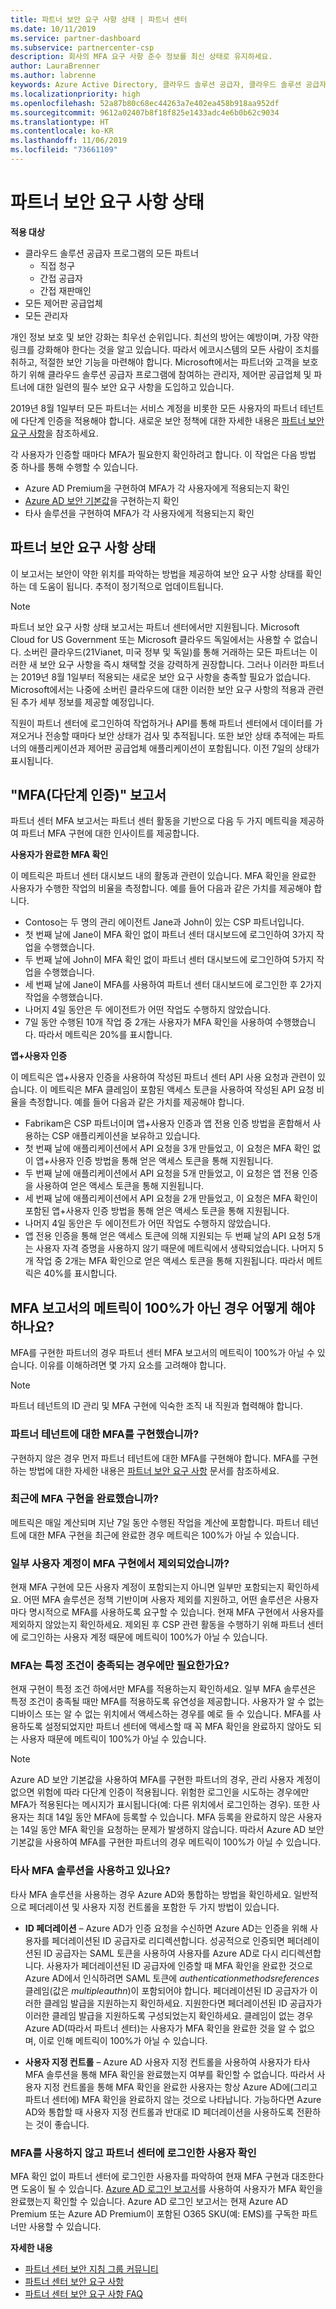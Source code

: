 ```yaml
---
title: 파트너 보안 요구 사항 상태 | 파트너 센터
ms.date: 10/11/2019
ms.service: partner-dashboard
ms.subservice: partnercenter-csp
description: 회사의 MFA 요구 사항 준수 정보를 최신 상태로 유지하세요.
author: LauraBrenner
ms.author: labrenne
keywords: Azure Active Directory, 클라우드 솔루션 공급자, 클라우드 솔루션 공급자 프로그램, CSP, 제어판 공급업체, CPV, 다단계 인증, MFA, 보안 애플리케이션 모델, 보안 앱 모델, 보안
ms.localizationpriority: high
ms.openlocfilehash: 52a87b80c68ec44263a7e402ea458b918aa952df
ms.sourcegitcommit: 9612a02407b8f18f825e1433adc4e6b0b62c9034
ms.translationtype: HT
ms.contentlocale: ko-KR
ms.lasthandoff: 11/06/2019
ms.locfileid: "73661109"
---
```

# <a name="partner-security-requirements-status"></a>파트너 보안 요구 사항 상태

**적용 대상**

- 클라우드 솔루션 공급자 프로그램의 모든 파트너
  - 직접 청구
  - 간접 공급자
  - 간접 재판매인
- 모든 제어판 공급업체
- 모든 관리자

개인 정보 보호 및 보안 강화는 최우선 순위입니다. 최선의 방어는 예방이며, 가장 약한 링크를 강화해야 한다는 것을 알고 있습니다. 따라서 에코시스템의 모든 사람이 조치를 취하고, 적절한 보안 기능을 마련해야 합니다. Microsoft에서는 파트너와 고객을 보호하기 위해 클라우드 솔루션 공급자 프로그램에 참여하는 관리자, 제어판 공급업체 및 파트너에 대한 일련의 필수 보안 요구 사항을 도입하고 있습니다.

2019년 8월 1일부터 모든 파트너는 서비스 계정을 비롯한 모든 사용자의 파트너 테넌트에 다단계 인증을 적용해야 합니다. 새로운 보안 정책에 대한 자세한 내용은 [파트너 보안 요구 사항](partner-security-requirements.md)을 참조하세요.

각 사용자가 인증할 때마다 MFA가 필요한지 확인하려고 합니다. 이 작업은 다음 방법 중 하나를 통해 수행할 수 있습니다.

- Azure AD Premium을 구현하여 MFA가 각 사용자에게 적용되는지 확인
- [Azure AD 보안 기본값](https://docs.microsoft.com/azure/active-directory/conditional-access/concept-conditional-access-security-defaults)을 구현하는지 확인
- 타사 솔루션을 구현하여 MFA가 각 사용자에게 적용되는지 확인

## <a name="partner-security-requirements-status"></a>파트너 보안 요구 사항 상태

이 보고서는 보안이 약한 위치를 파악하는 방법을 제공하여 보안 요구 사항 상태를 확인하는 데 도움이 됩니다. 추적이 정기적으로 업데이트됩니다.

>[!NOTE]
>파트너 보안 요구 사항 상태 보고서는 파트너 센터에서만 지원됩니다. Microsoft Cloud for US Government 또는 Microsoft 클라우드 독일에서는 사용할 수 없습니다. 소버린 클라우드(21Vianet, 미국 정부 및 독일)를 통해 거래하는 모든 파트너는 이러한 새 보안 요구 사항을 즉시 채택할 것을 강력하게 권장합니다. 그러나 이러한 파트너는 2019년 8월 1일부터 적용되는 새로운 보안 요구 사항을 충족할 필요가 없습니다. Microsoft에서는 나중에 소버린 클라우드에 대한 이러한 보안 요구 사항의 적용과 관련된 추가 세부 정보를 제공할 예정입니다.

직원이 파트너 센터에 로그인하여 작업하거나 API를 통해 파트너 센터에서 데이터를 가져오거나 전송할 때마다 보안 상태가 검사 및 추적됩니다. 또한 보안 상태 추적에는 파트너의 애플리케이션과 제어판 공급업체 애플리케이션이 포함됩니다. 이전 7일의 상태가 표시됩니다.

## <a name="multi-factor-authentication-mfa-report"></a>"MFA(다단계 인증)" 보고서

파트너 센터 MFA 보고서는 파트너 센터 활동을 기반으로 다음 두 가지 메트릭을 제공하여 파트너 MFA 구현에 대한 인사이트를 제공합니다.

**사용자가 완료한 MFA 확인**

이 메트릭은 파트너 센터 대시보드 내의 활동과 관련이 있습니다. MFA 확인을 완료한 사용자가 수행한 작업의 비율을 측정합니다. 예를 들어 다음과 같은 가치를 제공해야 합니다.

- Contoso는 두 명의 관리 에이전트 Jane과 John이 있는 CSP 파트너입니다.
- 첫 번째 날에 Jane이 MFA 확인 없이 파트너 센터 대시보드에 로그인하여 3가지 작업을 수행했습니다.
- 두 번째 날에 John이 MFA 확인 없이 파트너 센터 대시보드에 로그인하여 5가지 작업을 수행했습니다.
- 세 번째 날에 Jane이 MFA를 사용하여 파트너 센터 대시보드에 로그인한 후 2가지 작업을 수행했습니다.
- 나머지 4일 동안은 두 에이전트가 어떤 작업도 수행하지 않았습니다.
- 7일 동안 수행된 10개 작업 중 2개는 사용자가 MFA 확인을 사용하여 수행했습니다. 따라서 메트릭은 20%를 표시합니다.

**앱+사용자 인증**

이 메트릭은 앱+사용자 인증을 사용하여 작성된 파트너 센터 API 사용 요청과 관련이 있습니다. 이 메트릭은 MFA 클레임이 포함된 액세스 토큰을 사용하여 작성된 API 요청 비율을 측정합니다. 예를 들어 다음과 같은 가치를 제공해야 합니다.

- Fabrikam은 CSP 파트너이며 앱+사용자 인증과 앱 전용 인증 방법을 혼합해서 사용하는 CSP 애플리케이션을 보유하고 있습니다.
- 첫 번째 날에 애플리케이션에서 API 요청을 3개 만들었고, 이 요청은 MFA 확인 없이 앱+사용자 인증 방법을 통해 얻은 액세스 토큰을 통해 지원됩니다.
- 두 번째 날에 애플리케이션에서 API 요청을 5개 만들었고, 이 요청은 앱 전용 인증을 사용하여 얻은 액세스 토큰을 통해 지원됩니다.
- 세 번째 날에 애플리케이션에서 API 요청을 2개 만들었고, 이 요청은 MFA 확인이 포함된 앱+사용자 인증 방법을 통해 얻은 액세스 토큰을 통해 지원됩니다.
- 나머지 4일 동안은 두 에이전트가 어떤 작업도 수행하지 않았습니다.
- 앱 전용 인증을 통해 얻은 액세스 토큰에 의해 지원되는 두 번째 날의 API 요청 5개는 사용자 자격 증명을 사용하지 않기 때문에 메트릭에서 생략되었습니다. 나머지 5개 작업 중 2개는 MFA 확인으로 얻은 액세스 토큰을 통해 지원됩니다. 따라서 메트릭은 40%를 표시합니다.

## <a name="what-should-i-do-if-the-metrics-under-mfa-report-arent-100"></a>MFA 보고서의 메트릭이 100%가 아닌 경우 어떻게 해야 하나요?

MFA를 구현한 파트너의 경우 파트너 센터 MFA 보고서의 메트릭이 100%가 아닐 수 있습니다. 이유를 이해하려면 몇 가지 요소를 고려해야 합니다.

> [!NOTE]
> 파트너 테넌트의 ID 관리 및 MFA 구현에 익숙한 조직 내 직원과 협력해야 합니다.

### <a name="have-you-implemented-mfa-for-your-partner-tenant"></a>파트너 테넌트에 대한 MFA를 구현했습니까?

구현하지 않은 경우 먼저 파트너 테넌트에 대한 MFA를 구현해야 합니다. MFA를 구현하는 방법에 대한 자세한 내용은 [파트너 보안 요구 사항](partner-security-requirements.md) 문서를 참조하세요.

### <a name="have-you-only-recently-completed-mfa-implementation"></a>최근에 MFA 구현을 완료했습니까?

메트릭은 매일 계산되며 지난 7일 동안 수행된 작업을 계산에 포함합니다. 파트너 테넌트에 대한 MFA 구현을 최근에 완료한 경우 메트릭은 100%가 아닐 수 있습니다.

### <a name="have-some-user-accounts-been-excluded-from-mfa-implementation"></a>일부 사용자 계정이 MFA 구현에서 제외되었습니까?

현재 MFA 구현에 모든 사용자 계정이 포함되는지 아니면 일부만 포함되는지 확인하세요. 어떤 MFA 솔루션은 정책 기반이며 사용자 제외를 지원하고, 어떤 솔루션은 사용자마다 명시적으로 MFA를 사용하도록 요구할 수 있습니다. 현재 MFA 구현에서 사용자를 제외하지 않았는지 확인하세요. 제외된 후 CSP 관련 활동을 수행하기 위해 파트너 센터에 로그인하는 사용자 계정 때문에 메트릭이 100%가 아닐 수 있습니다.

### <a name="is-mfa-only-required-when-certain-conditions-are-met"></a>MFA는 특정 조건이 충족되는 경우에만 필요한가요?

현재 구현이 특정 조건 하에서만 MFA를 적용하는지 확인하세요. 일부 MFA 솔루션은 특정 조건이 충족될 때만 MFA를 적용하도록 유연성을 제공합니다. 사용자가 알 수 없는 디바이스 또는 알 수 없는 위치에서 액세스하는 경우를 예로 들 수 있습니다. MFA를 사용하도록 설정되었지만 파트너 센터에 액세스할 때 꼭 MFA 확인을 완료하지 않아도 되는 사용자 때문에 메트릭이 100%가 아닐 수 있습니다.

>[!NOTE]
>Azure AD 보안 기본값을 사용하여 MFA를 구현한 파트너의 경우, 관리 사용자 계정이 없으면 위험에 따라 다단계 인증이 적용됩니다. 위험한 로그인을 시도하는 경우에만 MFA가 적용된다는 메시지가 표시됩니다(예: 다른 위치에서 로그인하는 경우). 또한 사용자는 최대 14일 동안 MFA에 등록할 수 있습니다. MFA 등록을 완료하지 않은 사용자는 14일 동안 MFA 확인을 요청하는 문제가 발생하지 않습니다. 따라서 Azure AD 보안 기본값을 사용하여 MFA를 구현한 파트너의 경우 메트릭이 100%가 아닐 수 있습니다.

### <a name="are-you-using-3rd-party-mfa-solution"></a>타사 MFA 솔루션을 사용하고 있나요?

타사 MFA 솔루션을 사용하는 경우 Azure AD와 통합하는 방법을 확인하세요. 일반적으로 페더레이션 및 사용자 지정 컨트롤을 포함한 두 가지 방법이 있습니다.

* **ID 페더레이션** – Azure AD가 인증 요청을 수신하면 Azure AD는 인증을 위해 사용자를 페더레이션된 ID 공급자로 리디렉션합니다. 성공적으로 인증되면 페더레이션된 ID 공급자는 SAML 토큰을 사용하여 사용자를 Azure AD로 다시 리디렉션합니다. 사용자가 페더레이션된 ID 공급자에 인증할 때 MFA 확인을 완료한 것으로 Azure AD에서 인식하려면 SAML 토큰에 *authenticationmethodsreferences* 클레임(값은 *multipleauthn*)이 포함되어야 합니다. 페더레이션된 ID 공급자가 이러한 클레임 발급을 지원하는지 확인하세요. 지원한다면 페더레이션된 ID 공급자가 이러한 클레임 발급을 지원하도록 구성되었는지 확인하세요. 클레임이 없는 경우 Azure AD(따라서 파트너 센터)는 사용자가 MFA 확인을 완료한 것을 알 수 없으며, 이로 인해 메트릭이 100%가 아닐 수 있습니다.

* **사용자 지정 컨트롤** – Azure AD 사용자 지정 컨트롤을 사용하여 사용자가 타사 MFA 솔루션을 통해 MFA 확인을 완료했는지 여부를 확인할 수 없습니다. 따라서 사용자 지정 컨트롤을 통해 MFA 확인을 완료한 사용자는 항상 Azure AD에(그리고 파트너 센터에) MFA 확인을 완료하지 않는 것으로 나타납니다. 가능하다면 Azure AD와 통합할 때 사용자 지정 컨트롤과 반대로 ID 페더레이션을 사용하도록 전환하는 것이 좋습니다.

### <a name="identity-which-users-have-logged-into-partner-center-without-mfa"></a>MFA를 사용하지 않고 파트너 센터에 로그인한 사용자 확인

MFA 확인 없이 파트너 센터에 로그인한 사용자를 파악하여 현재 MFA 구현과 대조한다면 도움이 될 수 있습니다. [Azure AD 로그인 보고서](https://docs.microsoft.com/azure/active-directory/reports-monitoring/concept-sign-ins)를 사용하여 사용자가 MFA 확인을 완료했는지 확인할 수 있습니다. Azure AD 로그인 보고서는 현재 Azure AD Premium 또는 Azure AD Premium이 포함된 O365 SKU(예: EMS)를 구독한 파트너만 사용할 수 있습니다.

**자세한 내용**

- [파트너 센터 보안 지침 그룹 커뮤니티](https://www.microsoftpartnercommunity.com/t5/Partner-Center-Security-Guidance/ct-p/partner-center-security-guidance)
- [파트너 센터 보안 요구 사항](partner-security-requirements.md)
- [파트너 센터 보안 요구 사항 FAQ](partner-security-requirements-faq.md)
